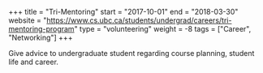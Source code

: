 +++
title = "Tri-Mentoring"
start = "2017-10-01"
end = "2018-03-30"
website = "https://www.cs.ubc.ca/students/undergrad/careers/tri-mentoring-program"
type = "volunteering"
weight = -8
tags = ["Career", "Networking"]
+++

Give advice to undergraduate student regarding course planning, student life and career.
